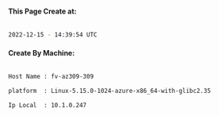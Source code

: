 
   
#### This Page Create at:

```bash

2022-12-15 - 14:39:54 UTC

```

#### Create By Machine:

```bash

Host Name : fv-az309-309

platform  : Linux-5.15.0-1024-azure-x86_64-with-glibc2.35

Ip Local  : 10.1.0.247

```

